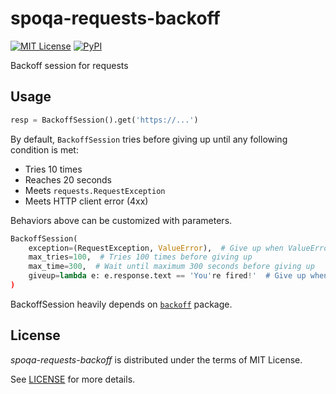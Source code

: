 # spoqa-requests-backoff

[![MIT License](https://badgen.net/badge/license/MIT/cyan)](LICENSE)
[![PyPI](https://badgen.net/pypi/v/spoqa-requests-backoff)](https://pypi.org/project/spoqa-requests-backoff/)

Backoff session for requests

## Usage

```python
resp = BackoffSession().get('https://...')
```

By default, `BackoffSession` tries before giving up until any following condition is met:

- Tries 10 times
- Reaches 20 seconds
- Meets `requests.RequestException`
- Meets HTTP client error (4xx)

Behaviors above can be customized with parameters.

```python
BackoffSession(
    exception=(RequestException, ValueError),  # Give up when ValueError occurs, too.
    max_tries=100,  # Tries 100 times before giving up
    max_time=300,  # Wait until maximum 300 seconds before giving up
    giveup=lambda e: e.response.text == 'You're fired!'  # Give up when specific response is met
)
```

BackoffSession heavily depends on [`backoff`](https://github.com/litl/backoff) package.

## License

_spoqa-requests-backoff_ is distributed under the terms of MIT License.

See [LICENSE](LICENSE) for more details.
